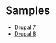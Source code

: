 # Samples

- [Drupal 7](https://github.com/apigee/apigee-smartdocs-maven-plugin/tree/master/samples/Drupal7)
- [Drupal 8](https://github.com/apigee/apigee-smartdocs-maven-plugin/tree/master/samples/Drupal8)